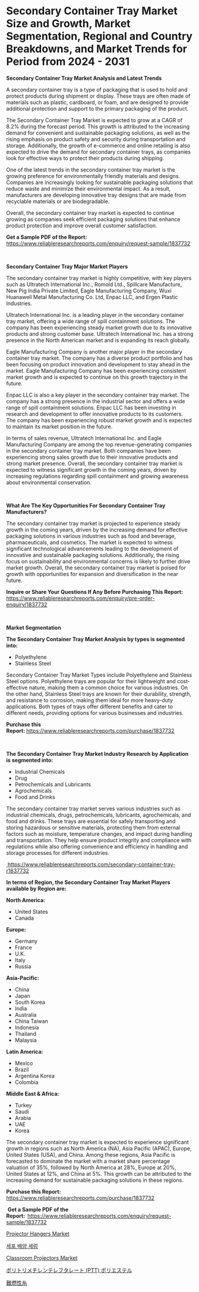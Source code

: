 <p><h1>Secondary Container Tray Market Size and Growth, Market Segmentation, Regional and Country Breakdowns, and Market Trends for Period from 2024 -  2031</h1></p><p><strong>Secondary Container Tray Market Analysis and Latest Trends</strong></p>
<p><p>A secondary container tray is a type of packaging that is used to hold and protect products during shipment or display. These trays are often made of materials such as plastic, cardboard, or foam, and are designed to provide additional protection and support to the primary packaging of the product.</p><p>The Secondary Container Tray Market is expected to grow at a CAGR of 8.2% during the forecast period. This growth is attributed to the increasing demand for convenient and sustainable packaging solutions, as well as the rising emphasis on product safety and security during transportation and storage. Additionally, the growth of e-commerce and online retailing is also expected to drive the demand for secondary container trays, as companies look for effective ways to protect their products during shipping.</p><p>One of the latest trends in the secondary container tray market is the growing preference for environmentally friendly materials and designs. Companies are increasingly looking for sustainable packaging solutions that reduce waste and minimize their environmental impact. As a result, manufacturers are developing innovative tray designs that are made from recyclable materials or are biodegradable.</p><p>Overall, the secondary container tray market is expected to continue growing as companies seek efficient packaging solutions that enhance product protection and improve overall customer satisfaction.</p></p>
<p><strong>Get a Sample PDF of the Report:&nbsp;</strong> <a href="https://www.reliableresearchreports.com/enquiry/request-sample/1837732">https://www.reliableresearchreports.com/enquiry/request-sample/1837732</a></p>
<p>&nbsp;</p>
<p><strong>Secondary Container Tray Major Market Players</strong></p>
<p><p>The secondary container tray market is highly competitive, with key players such as Ultratech International Inc., Romold Ltd., Spillcare Manufacture, New Pig India Private Limited, Eagle Manufacturing Company, Wuxi Huanawell Metal Manufacturing Co. Ltd, Enpac LLC, and Ergen Plastic Industries. </p><p>Ultratech International Inc. is a leading player in the secondary container tray market, offering a wide range of spill containment solutions. The company has been experiencing steady market growth due to its innovative products and strong customer base. Ultratech International Inc. has a strong presence in the North American market and is expanding its reach globally.</p><p>Eagle Manufacturing Company is another major player in the secondary container tray market. The company has a diverse product portfolio and has been focusing on product innovation and development to stay ahead in the market. Eagle Manufacturing Company has been experiencing consistent market growth and is expected to continue on this growth trajectory in the future.</p><p>Enpac LLC is also a key player in the secondary container tray market. The company has a strong presence in the industrial sector and offers a wide range of spill containment solutions. Enpac LLC has been investing in research and development to offer innovative products to its customers. The company has been experiencing robust market growth and is expected to maintain its market position in the future.</p><p>In terms of sales revenue, Ultratech International Inc. and Eagle Manufacturing Company are among the top revenue-generating companies in the secondary container tray market. Both companies have been experiencing strong sales growth due to their innovative products and strong market presence. Overall, the secondary container tray market is expected to witness significant growth in the coming years, driven by increasing regulations regarding spill containment and growing awareness about environmental conservation.</p></p>
<p>&nbsp;</p>
<p><strong>What Are The Key Opportunities For Secondary Container Tray Manufacturers?</strong></p>
<p><p>The secondary container tray market is projected to experience steady growth in the coming years, driven by the increasing demand for effective packaging solutions in various industries such as food and beverage, pharmaceuticals, and cosmetics. The market is expected to witness significant technological advancements leading to the development of innovative and sustainable packaging solutions. Additionally, the rising focus on sustainability and environmental concerns is likely to further drive market growth. Overall, the secondary container tray market is poised for growth with opportunities for expansion and diversification in the near future.</p></p>
<p><strong>Inquire or Share Your Questions If Any Before Purchasing This Report:</strong> <a href="https://www.reliableresearchreports.com/enquiry/pre-order-enquiry/1837732">https://www.reliableresearchreports.com/enquiry/pre-order-enquiry/1837732</a></p>
<p>&nbsp;</p>
<p><strong>Market Segmentation</strong></p>
<p><strong>The Secondary Container Tray Market Analysis by types is segmented into:</strong></p>
<p><ul><li>Polyethylene</li><li>Stainless Steel</li></ul></p>
<p><p>Secondary Container Tray Market Types include Polyethylene and Stainless Steel options. Polyethylene trays are popular for their lightweight and cost-effective nature, making them a common choice for various industries. On the other hand, Stainless Steel trays are known for their durability, strength, and resistance to corrosion, making them ideal for more heavy-duty applications. Both types of trays offer different benefits and cater to different needs, providing options for various businesses and industries.</p></p>
<p><strong>Purchase this Report:&nbsp;</strong><a href="https://www.reliableresearchreports.com/purchase/1837732">https://www.reliableresearchreports.com/purchase/1837732</a></p>
<p>&nbsp;</p>
<p><strong>The Secondary Container Tray Market Industry Research by Application is segmented into:</strong></p>
<p><ul><li>Industrial Chemicals</li><li>Drug</li><li>Petrochemicals and Lubricants</li><li>Agrochemicals</li><li>Food and Drinks</li></ul></p>
<p><p>The secondary container tray market serves various industries such as industrial chemicals, drugs, petrochemicals, lubricants, agrochemicals, and food and drinks. These trays are essential for safely transporting and storing hazardous or sensitive materials, protecting them from external factors such as moisture, temperature changes, and impact during handling and transportation. They help ensure product integrity and compliance with regulations while also offering convenience and efficiency in handling and storage processes for different industries.</p></p>
<p><a href="https://www.reliableresearchreports.com/secondary-container-tray-r1837732">&nbsp;https://www.reliableresearchreports.com/secondary-container-tray-r1837732</a></p>
<p><strong>In terms of Region, the Secondary Container Tray Market Players available by Region are:</strong></p>
<p>
    <p> <strong> North America: </strong>
        <ul>
            <li>United States</li>
            <li>Canada</li>
        </ul>
        </p> 
    <p> <strong> Europe: </strong>
        <ul>
            <li>Germany</li>
            <li>France</li>
            <li>U.K.</li>
            <li>Italy</li>
            <li>Russia</li>
        </ul>
        </p> 
    <p> <strong> Asia-Pacific: </strong>
        <ul>
            <li>China</li>
            <li>Japan</li>
            <li>South Korea</li>
            <li>India</li>
            <li>Australia</li>
            <li>China Taiwan</li>
            <li>Indonesia</li>
            <li>Thailand</li>
            <li>Malaysia</li>
        </ul>
        </p> 
    <p> <strong> Latin America: </strong>
        <ul>
            <li>Mexico</li>
            <li>Brazil</li>
            <li>Argentina Korea</li>
            <li>Colombia</li>
        </ul>
        </p> 
    <p> <strong> Middle East & Africa: </strong>
        <ul>
            <li>Turkey</li>
            <li>Saudi</li>
            <li>Arabia</li>
            <li>UAE</li>
            <li>Korea</li>
        </ul>
    </p>
    </p>
<p><p>The secondary container tray market is expected to experience significant growth in regions such as North America (NA), Asia Pacific (APAC), Europe, United States (USA), and China. Among these regions, Asia Pacific is forecasted to dominate the market with a market share percentage valuation of 35%, followed by North America at 28%, Europe at 20%, United States at 12%, and China at 5%. This growth can be attributed to the increasing demand for sustainable packaging solutions in these regions.</p></p>
<p><strong>Purchase this Report: </strong><a href="https://www.reliableresearchreports.com/purchase/1837732">https://www.reliableresearchreports.com/purchase/1837732</a></p>
<p>&nbsp;<strong>Get a Sample PDF of the Report:&nbsp;&nbsp;</strong><a href="https://www.reliableresearchreports.com/enquiry/request-sample/1837732">https://www.reliableresearchreports.com/enquiry/request-sample/1837732</a></p>
<p><strong></strong></p>
<p><p><a href="https://github.com/kulaberyasin52/Market-Research-Report-List-1/blob/main/projector-hangers-market.md">Projector Hangers Market</a></p><p><a href="https://github.com/amuji413411/Market-Research-Report-List-1/blob/main/8006228176258.md">세포 배양 세럼</a></p><p><a href="https://github.com/emnqcawl19/Market-Research-Report-List-1/blob/main/classroom-projectors-market.md">Classroom Projectors Market</a></p><p><a href="https://github.com/DayanaRunolfsdottir/Market-Research-Report-List-1/blob/main/9227901163699.md">ポリトリメチレンテレフタレート (PTT) ポリエステル</a></p><p><a href="https://github.com/VinceMarvin1/Market-Research-Report-List-1/blob/main/6940116163698.md">難燃性糸</a></p></p>